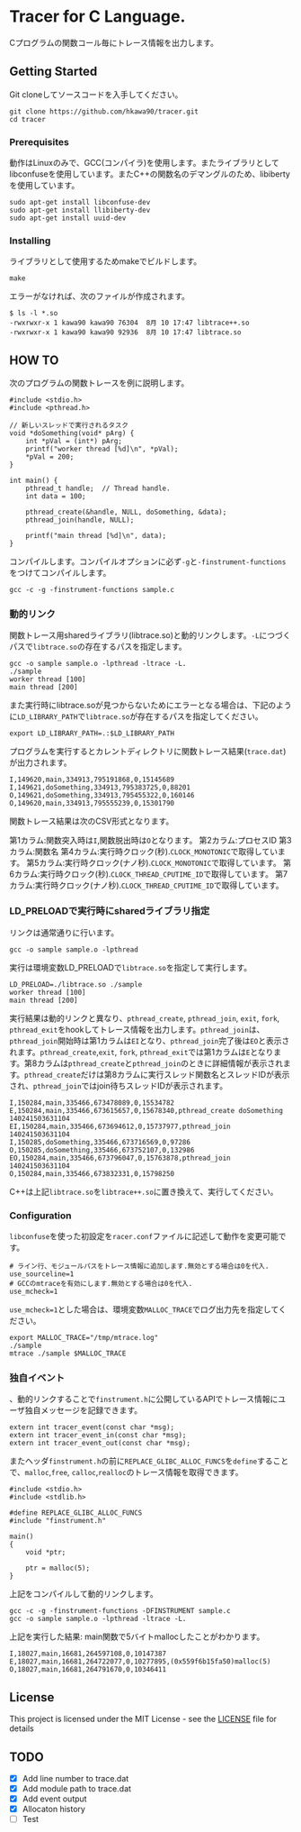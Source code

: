 # Tracer for C Language.

Cプログラムの関数コール毎にトレース情報を出力します。

## Getting Started

Git cloneしてソースコードを入手してください。

```
git clone https://github.com/hkawa90/tracer.git
cd tracer
```

### Prerequisites

動作はLinuxのみで、GCC(コンパイラ)を使用します。またライブラリとしてlibconfuseを使用しています。またC++の関数名のデマングルのため、libibertyを使用しています。

```
sudo apt-get install libconfuse-dev
sudo apt-get install llibiberty-dev
sudo apt-get install uuid-dev
```

### Installing

ライブラリとして使用するためmakeでビルドします。

```
make
```

エラーがなければ、次のファイルが作成されます。

```
$ ls -l *.so
-rwxrwxr-x 1 kawa90 kawa90 76304  8月 10 17:47 libtrace++.so
-rwxrwxr-x 1 kawa90 kawa90 92936  8月 10 17:47 libtrace.so
```

## HOW TO

次のプログラムの関数トレースを例に説明します。

```
#include <stdio.h>
#include <pthread.h>

// 新しいスレッドで実行されるタスク
void *doSomething(void* pArg) {
    int *pVal = (int*) pArg;
    printf("worker thread [%d]\n", *pVal);
    *pVal = 200;
}

int main() {
    pthread_t handle;  // Thread handle.
    int data = 100;

    pthread_create(&handle, NULL, doSomething, &data);
    pthread_join(handle, NULL);

    printf("main thread [%d]\n", data);
}
```

コンパイルします。コンパイルオプションに必ず`-g`と`-finstrument-functions`をつけてコンパイルします。

```
gcc -c -g -finstrument-functions sample.c
```

### 動的リンク

関数トレース用sharedライブラリ(libtrace.so)と動的リンクします。`-L`につづくパスで`libtrace.so`の存在するパスを指定します。

```
gcc -o sample sample.o -lpthread -ltrace -L.
./sample
worker thread [100]
main thread [200]
```

また実行時にlibtrace.soが見つからないためにエラーとなる場合は、下記のように`LD_LIBRARY_PATH`で`libtrace.so`が存在するパスを指定してください。

```
export LD_LIBRARY_PATH=.:$LD_LIBRARY_PATH
```

プログラムを実行するとカレントディレクトリに関数トレース結果(`trace.dat`)が出力されます。

```
I,149620,main,334913,795191868,0,15145689
I,149621,doSomething,334913,795383725,0,88201
O,149621,doSomething,334913,795455322,0,160146
O,149620,main,334913,795555239,0,15301790
```

関数トレース結果は次のCSV形式となります。

第1カラム:関数突入時は`I`,関数脱出時は`O`となります。
第2カラム:プロセスID
第3カラム:関数名
第4カラム:実行時クロック(秒).`CLOCK_MONOTONIC`で取得しています。
第5カラム:実行時クロック(ナノ秒).`CLOCK_MONOTONIC`で取得しています。
第6カラム:実行時クロック(秒).`CLOCK_THREAD_CPUTIME_ID`で取得しています。
第7カラム:実行時クロック(ナノ秒).`CLOCK_THREAD_CPUTIME_ID`で取得しています。


### LD_PRELOADで実行時にsharedライブラリ指定

リンクは通常通りに行います。

```
gcc -o sample sample.o -lpthread
```

実行は環境変数LD_PRELOADで`libtrace.so`を指定して実行します。

```
LD_PRELOAD=./libtrace.so ./sample
worker thread [100]
main thread [200]
```

実行結果は動的リンクと異なり、`pthread_create`, `pthread_join`, `exit`, `fork`, `pthread_exit`をhookしてトレース情報を出力します。`pthread_join`は、`pthread_join`開始時は第1カラムは`EI`となり、`pthread_join`完了後は`EO`と表示されます。`pthread_create`,`exit`, `fork`, `pthread_exit`では第1カラムは`E`となります。第8カラムは`pthread_create`と`pthread_join`のときに詳細情報が表示されます。`pthread_create`だけは第8カラムに実行スレッド関数名とスレッドIDが表示され、`pthread_join`ではjoin待ちスレッドIDが表示されます。

```
I,150284,main,335466,673478089,0,15534782
E,150284,main,335466,673615657,0,15678340,pthread_create doSomething 140241503631104
EI,150284,main,335466,673694612,0,15737977,pthread_join 140241503631104
I,150285,doSomething,335466,673716569,0,97286
O,150285,doSomething,335466,673752107,0,132986
EO,150284,main,335466,673796047,0,15763878,pthread_join 140241503631104
O,150284,main,335466,673832331,0,15798250
```
C++は上記`libtrace.so`を`libtrace++.so`に置き換えて、実行してください。

### Configuration

`libconfuse`を使った初設定を`racer.conf`ファイルに記述して動作を変更可能です。

```
# ライン行、モジュールパスをトレース情報に追加します.無効とする場合は0を代入.
use_sourceline=1
# GCCのmtraceを有効にします.無効とする場合は0を代入.
use_mcheck=1
```

`use_mcheck=1`とした場合は、環境変数`MALLOC_TRACE`でログ出力先を指定してください。

```
export MALLOC_TRACE="/tmp/mtrace.log"
./sample
mtrace ./sample $MALLOC_TRACE
```

### 独自イベント

、動的リンクすることで`finstrument.h`に公開しているAPIでトレース情報にユーザ独自メッセージを記録できます。

```
extern int tracer_event(const char *msg);
extern int tracer_event_in(const char *msg);
extern int tracer_event_out(const char *msg);
```
またヘッダ`finstrument.h`の前に`REPLACE_GLIBC_ALLOC_FUNCS`を`define`することで、`malloc`,`free`, `calloc`,`realloc`のトレース情報を取得できます。

```
#include <stdio.h>
#include <stdlib.h>

#define REPLACE_GLIBC_ALLOC_FUNCS
#include "finstrument.h"

main()
{
    void *ptr;

    ptr = malloc(5);
}
```
上記をコンパイルして動的リンクします。

```
gcc -c -g -finstrument-functions -DFINSTRUMENT sample.c
gcc -o sample sample.o -lpthread -ltrace -L.
```

上記を実行した結果: main関数で5バイトmallocしたことがわかります。
```
I,18027,main,16681,264597108,0,10147387
E,18027,main,16681,264722077,0,10277895,(0x559f6b15fa50)malloc(5)
O,18027,main,16681,264791670,0,10346411

```

## License

This project is licensed under the MIT License - see the [LICENSE](../LICENSE) file for details

## TODO

- [x] Add line number to trace.dat
- [x] Add module path to trace.dat
- [x] Add event output
- [x] Allocaton history
- [ ] Test